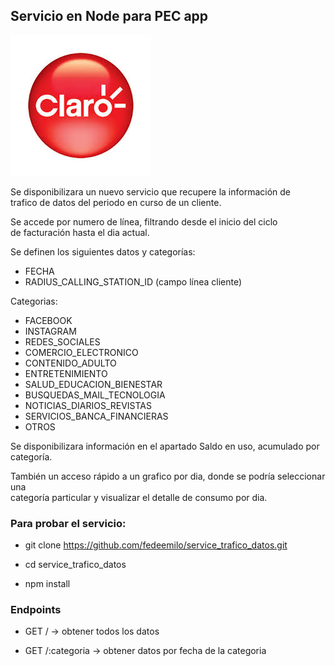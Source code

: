 ## Servicio en Node para PEC app

![Texto alternativo](/assets/img/claro_logo.jpg)

Se disponibilizara un nuevo servicio que recupere la información de  
trafico de datos del periodo en curso de un cliente.  

Se accede por numero de línea, filtrando desde el inicio del ciclo  
de facturación hasta el dia actual.


Se definen los siguientes datos y categorías:
- FECHA
- RADIUS_CALLING_STATION_ID    (campo línea cliente)

Categorias:
- FACEBOOK  
- INSTAGRAM 
- REDES_SOCIALES  
- COMERCIO_ELECTRONICO  
- CONTENIDO_ADULTO  
- ENTRETENIMIENTO 
- SALUD_EDUCACION_BIENESTAR 
- BUSQUEDAS_MAIL_TECNOLOGIA 
- NOTICIAS_DIARIOS_REVISTAS 
- SERVICIOS_BANCA_FINANCIERAS 
- OTROS

Se disponibilizara información en el apartado Saldo en uso, acumulado por categoría.  

También un acceso rápido a un grafico por dia, donde se podría seleccionar una   
categoría particular y visualizar el detalle de consumo por dia.

### Para probar el servicio:

- git clone https://github.com/fedeemilo/service_trafico_datos.git

- cd service_trafico_datos

- npm install

### Endpoints

- GET /             ->  obtener todos los datos

- GET /:categoria   ->  obtener datos por fecha de la categoria

